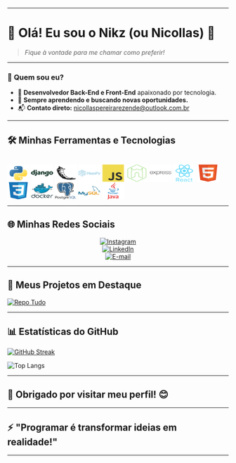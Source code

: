 
---

# 🚀 **Olá! Eu sou o Nikz (ou Nicollas)** 👋  
> *Fique à vontade para me chamar como preferir!*  

---

### 🎯 **Quem sou eu?**  


- 🔧 **Desenvolvedor Back-End e Front-End** apaixonado por tecnologia.  
- 🌱 **Sempre aprendendo e buscando novas oportunidades.**  
- 📬 **Contato direto:** [nicollaspereirarezende@outlook.com.br](mailto:nicollaspereirarezende@outlook.com.br)


---

## 🛠️ **Minhas Ferramentas e Tecnologias**  

<div style="margin: 10px 0;">
  
<div style="display: inline_block" style="margin: 10px 0;"><br>
  <img align="center" alt="nk-Python" height="40" width="50" src="https://raw.githubusercontent.com/devicons/devicon/master/icons/python/python-original.svg">
  <img align="center" alt="nk-django" height="40" width="50" src="https://github.com/devicons/devicon/blob/master/icons/django/django-plain-wordmark.svg">
  <img align="center" alt="nk-flask" height="40" width="50" src="https://github.com/devicons/devicon/blob/master/icons/flask/flask-original.svg">
  <img align="center" alt="nk-numpy" height="40" width="50" src="https://github.com/devicons/devicon/blob/master/icons/numpy/numpy-line-wordmark.svg">

  <img align="center" alt="nk-javascript" height="40" width="50" src="https://github.com/devicons/devicon/blob/master/icons/javascript/javascript-original.svg">
  <img align="center" alt="nk-nodemon" height="40" width="50" src="https://github.com/devicons/devicon/blob/master/icons/nodemon/nodemon-line.svg">  
  <img align="center" alt="nk-express" height="40" width="50" src="https://github.com/devicons/devicon/blob/master/icons/express/express-original-wordmark.svg">
  <img align="center" alt="nk-express" height="40" width="50" src="https://github.com/devicons/devicon/blob/master/icons/react/react-original-wordmark.svg">
  <img align="center" alt="nk-HTML" height="40" width="50" src="https://raw.githubusercontent.com/devicons/devicon/master/icons/html5/html5-original.svg">
  <img align="center" alt="nk-CSS" height="40" width="50" src="https://raw.githubusercontent.com/devicons/devicon/master/icons/css3/css3-original.svg">
  <img align="center" alt="nk-DOCKER" height="40" width="50" src="https://github.com/devicons/devicon/blob/master/icons/docker/docker-original-wordmark.svg">
  <img align="center" alt="nk-postgresql" height="40" width="50" src="https://github.com/devicons/devicon/blob/master/icons/postgresql/postgresql-original-wordmark.svg">
  <img align="center" alt="nk-mysql" height="40" width="50" src="https://github.com/devicons/devicon/blob/master/icons/mysql/mysql-original-wordmark.svg">
  <img align="center" alt="nk-java" height="40" width="50" src="https://github.com/devicons/devicon/blob/master/icons/java/java-original-wordmark.svg">
</div>


</div>

---

## 🌐 **Minhas Redes Sociais**  

<div align="center">

[![Instagram](https://img.shields.io/badge/-Instagram-%23E4405F?style=for-the-badge&logo=instagram&logoColor=white)](https://www.instagram.com/nikz_yo/)  
[![LinkedIn](https://img.shields.io/badge/-LinkedIn-%230077B5?style=for-the-badge&logo=linkedin&logoColor=white)](https://www.linkedin.com/in/nicollas-pereira-562689283/)  
[![E-mail](https://img.shields.io/badge/-Email-%23333?style=for-the-badge&logo=gmail&logoColor=white)](mailto:nicollaspereirarezende@outlook.com.br)  

</div>

---

## 🚀 **Meus Projetos em Destaque**  

[![Repo Tudo](https://github-readme-stats.vercel.app/api/pin/?username=NicollasRezende&repo=Tudo&theme=dracula&border=false)](https://github.com/NicollasRezende/Tudo)

---

## 📊 **Estatísticas do GitHub**  

[![GitHub Streak](https://streak-stats.demolab.com/?user=NicollasRezende&theme=dracula&hide_border=false&locale=pt_BR&date_format=j%20M%5B%20Y%5D)](https://git.io/streak-stats)  

![Top Langs](https://github-readme-stats.vercel.app/api/top-langs/?username=NicollasRezende&langs_count=8&layout=compact&hide_progress=true&theme=dracula)  

---

## 💖 **Obrigado por visitar meu perfil!** 😊  

---

## ⚡ **"Programar é transformar ideias em realidade!"**  

---
